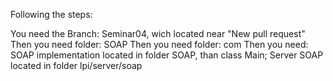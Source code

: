 Following the steps:

You need the Branch: Seminar04, wich located near "New pull request"
Then you need folder: SOAP
Then you need folder: com
Then you need: SOAP implementation located in folder SOAP, than class Main; Server SOAP located in folder lpi/server/soap

